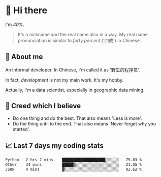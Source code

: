 # 👋 Hi there

I'm *40%*.

> It's a nickname and the real name also in a way.
> My real name pronunciation is similar to *forty percent* ('四成') in Chinese.

## :speech_balloon: About me

An informal developer. In Chinese, I'm called it as '野生的程序员'.

In fact, _development_ is not my main work. It's my hobby.

Actually, I'm a data scientist, especially in geographic data mining.

## :see_no_evil: Creed which I believe

- Do one thing and do the best. That also means 'Less is more'.
- Do the thing until to the end. That also means 'Never forget why you started'.

## :chart_with_upwards_trend: Last 7 days my coding stats

<!--START_SECTION:waka-->

```txt
Python   2 hrs 2 mins    ███████████████████░░░░░░   75.83 %
Other    34 mins         █████▒░░░░░░░░░░░░░░░░░░░   21.55 %
JSON     4 mins          ▓░░░░░░░░░░░░░░░░░░░░░░░░   02.62 %
```

<!--END_SECTION:waka-->
